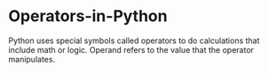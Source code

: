 # Operators-in-Python
Python uses special symbols called operators to do calculations that include math or logic. Operand refers to the value that the operator manipulates.

